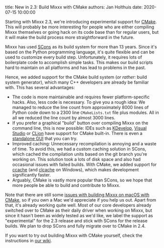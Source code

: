 title: New in 2.3: Build Mixxx with CMake
authors: Jan Holthuis
date: 2020-07-15 10:00:00

Starting with Mixxx 2.3, we're introducing experimental support for [CMake](https://cmake.org/).
This will probably be more interesting for people who are either compiling Mixxx themselves or going hack on its code base than for regular users, but it will make the build process more straightforward in the future.

Mixxx has used [SCons](https://www.scons.org/) as its build system for more than 13 years.
Since it's based on the Python programming language, it's quite flexible and can be used to customize every build step.
Unfortunately, it requires lots of boilerplate code to accomplish simple tasks.
This makes our build scripts hard to maintain on all platforms and has lead to problems in the past.

Hence, we added support for the CMake build system (*or rather:* build system generator), which many C++ developers are already be familiar with.
This has several advantages:

- The code is more maintainable and requires fewer platform-specific hacks.
  Also, less code is necessary. To give you a rough idea:
  We managed to reduce the line count from approximately 8000 lines of Python code down to a 2300 line `CMakeLists.txt` file plus modules.
  All in all we reduced the line count by almost 3000 lines.
- If you prefer a graphical "build" button over compiling Mixxx on the command line, this is now possible:
  IDEs such as [KDevelop](https://www.kdevelop.org/features), [Visual Studio](https://docs.microsoft.com/en-us/cpp/build/cmake-projects-in-visual-studio?view=vs-2019) or [CLion](https://www.jetbrains.com/en-us/clion/features/cmake-support.html) have support for CMake built-in.
  There is even a [standalone GUI](https://cmake.org/runningcmake/) that you can try.
- Improved caching:
  Unnecessary recompilation is annoying and a waste of time.
  To avoid this, we had a custom caching solution in SCons, which cached the compilation units based on the git branch you're working on.
  This solution took a lots of disk space and also had occasional issues with failed builds.
  With CMake, we added support for [ccache](https://ccache.dev/) (and [clcache](https://github.com/frerich/clcache) on Windows), which makes development significantly faster.
- Arguably, CMake is vastly more popular than SCons, so we hope that more people be able to build and contribute to Mixxx.

Note that there are still some [issues with building Mixxx on macOS with CMake](https://mixxx.zulipchat.com/#narrow/stream/109171-development/topic/cmake.20on.20macOS/near/194884364), so if you own a Mac we'd appreciate if you help us out.
Apart from that, it's already working quite well.
Most of our core developers already switched over to CMake as their daily driver when working on Mixxx, but since it hasn't been as widely tested as we'd like, we label the support as "experimental" for the 2.3 release and stick with SCons for the release builds.
We plan to drop SCons and fully migrate over to CMake in 2.4.

If you want to try out building Mixxx with CMake yourself, check the instructions in [our wiki](https://github.com/mixxxdj/mixxx/wiki/Compiling-On-Linux#cmake).
